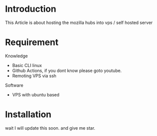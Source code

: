# Introduction

This Article is about hosting the mozilla hubs into vps / self hosted server


# Requirement

Knowledge
- Basic CLI linux
- Github Actions, if you dont know please goto youtube.
- Remoting VPS via ssh

Software
- VPS with ubuntu based

# Installation

wait I will update this soon. and give me star.